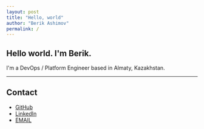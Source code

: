 ```yaml
---
layout: post
title: "Hello, world"
author: "Berik Ashimov"
permalink: /
---
```


## Hello world. I'm Berik.

I'm a DevOps / Platform Engineer based in Almaty, Kazakhstan.

---

## Contact
  
- [GitHub](https://github.com/ashimov)  
- [LinkedIn](https://www.linkedin.com/in/berik-ashimov)  
- [EMAIL](mailto:berik@ashimov.com)  
